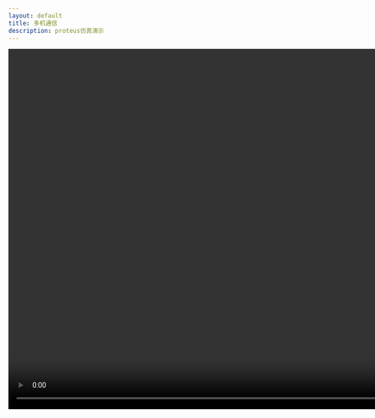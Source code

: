 ```yaml
---
layout: default
title: 多机通信
description: proteus仿真演示
---
```


<video id="video1" width="1440" controls="">
    <source src="proteus仿真.mp4" type="video/mp4">
    <source src="proteus仿真.ogg" type="video/ogg">
    Your browser does not support HTML5 video.
  </video>
